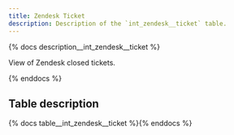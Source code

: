 ```yaml
---
title: Zendesk Ticket
description: Description of the `int_zendesk__ticket` table.
---
```


{% docs description__int_zendesk__ticket %}

View of Zendesk closed tickets.

{% enddocs %}

## Table description

{% docs table__int_zendesk__ticket %}{% enddocs %}
